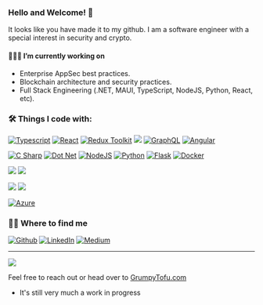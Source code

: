 ### Hello and Welcome! 👋

It looks like you have made it to my github. I am a software engineer with a special interest in security and crypto.

#### 👨🏻‍💻  I’m currently working on

- Enterprise AppSec best practices.
- Blockchain architecture and security practices.
- Full Stack Engineering (.NET, MAUI, TypeScript, NodeJS, Python, React, etc).

### 🛠 Things I code with:

<!-- <img src="https://github-readme-stats.vercel.app/api/top-langs/?username=grumpyTofu&theme=blue-green" /> -->

<!-- ultimate readme theming guide: https://dev.to/envoy_/150-badges-for-github-pnk -->
<!-- icon api provider: https://shields.io/ -->
<!-- icon ref: https://simpleicons.org/ -->

<a target="_blank" rel="noopener noreferrer" href="https://www.typescriptlang.org/"><img alt="Typescript" src="https://img.shields.io/badge/TypeScript-007FFF?style=for-the-badge&logo=typescript&logoColor=white"></a>
<a target="_blank" rel="noopener noreferrer" href="https://reactjs.org/"><img alt="React" src="https://img.shields.io/badge/React-20232A?style=for-the-badge&logo=react&logoColor=61DAFB" /></a>
<a target="_blank" rel="noopener noreferrer" href="https://redux-toolkit.js.org/"><img alt="Redux Toolkit" src="https://img.shields.io/badge/Redux_Toolkit-593D88?style=for-the-badge&logo=redux&logoColor=white" /></a>
<a target="_blank" rel="noopener noreferrer" href="https://mui.com/"><img src="https://img.shields.io/badge/MUI-0081CB?style=for-the-badge&logo=MUI&logoColor=white" /></a>
<a target="_blank" rel="noopener noreferrer" href="https://graphql.org/"><img alt="GraphQL" src="https://img.shields.io/badge/-GraphQL-E10098?style=for-the-badge&amp;logo=graphql&amp;logoColor=white" /></a>
<a target="_blank" rel="noopener noreferrer" href="https://angular.io/"><img alt="Angular" src="https://img.shields.io/badge/Angular-DD0031?style=for-the-badge&logo=angular&logoColor=white" /></a>

<a target="_blank" rel="noopener noreferrer" href="https://docs.microsoft.com/en-us/dotnet/csharp/"><img alt="C Sharp" src="https://img.shields.io/badge/C%23-239120?style=for-the-badge&logo=c-sharp&logoColor=white" /></a>
<a target="_blank" rel="noopener noreferrer" href="https://docs.microsoft.com/en-us/aspnet/core/"><img alt="Dot Net" src="https://img.shields.io/badge/.NET-5C2D91?style=for-the-badge&logo=.net&logoColor=white" /></a>
<a target="_blank" rel="noopener noreferrer" href="https://nodejs.org/en/"><img alt="NodeJS" src="https://img.shields.io/badge/Node.js-43853D?style=for-the-badge&logo=node.js&logoColor=white" /></a>
<a target="_blank" rel="noopener noreferrer" href="https://www.python.org/"><img alt="Python" src="https://img.shields.io/badge/Python-14354C?style=for-the-badge&logo=python&logoColor=white"></a>
<a target="_blank" rel="noopener noreferrer" href="https://flask.palletsprojects.com/"><img alt="Flask" src="https://img.shields.io/badge/Flask-000000?style=for-the-badge&logo=flask&logoColor=white"></a>
<a target="_blank" rel="noopener noreferrer" href="https://www.docker.com/"><img alt="Docker" src="https://img.shields.io/badge/-Docker-46a2f1?style=for-the-badge&amp;logo=docker&amp;logoColor=white" style="max-width:100%;"></a>

<a target="_blank" rel="noopener noreferrer" href="https://www.postgresql.org/"><img src="https://img.shields.io/badge/PostgreSQL-316192?style=for-the-badge&logo=postgresql&logoColor=white" /></a>
<span><img src="https://img.shields.io/badge/Microsoft%20SQL%20Server-CC2927?style=for-the-badge&logo=MicrosoftSQLServer&logoColor=white" /></span>

<a target="_blank" rel="noopener noreferrer" href="https://docs.soliditylang.org/"><img src="https://img.shields.io/badge/Solidity-363636?style=for-the-badge&logo=Solidity&logoColor=white" /></a>
<span><img src="https://img.shields.io/badge/Ethereum-3C3C3D?style=for-the-badge&logo=Ethereum&logoColor=white" /></span>

<a target="_blank" rel="noopener noreferrer" href="https://azure.microsoft.com/en-us/"><img alt="Azure" src="https://img.shields.io/badge/Microsoft_Azure-0089D6?style=for-the-badge&logo=microsoft-azure&logoColor=white"/></a>

### 🤝🏻 Where to find me
<p>
  <a href="https://github.com/grumpyTofu"><img alt="Github" src="https://img.shields.io/badge/GitHub-%2312100E.svg?&amp;style=for-the-badge&amp;logo=Github&amp;logoColor=white" style="max-width:100%;"></a>
  <a href="https://www.linkedin.com/in/austin-felix-140a587b/" rel="nofollow"><img alt="LinkedIn" src="https://img.shields.io/badge/linkedin-%230077B5.svg?&amp;style=for-the-badge&amp;logo=linkedin&amp;logoColor=white" style="max-width:100%;"></a> 
  <a href="https://medium.com/@grumpyTofu" rel="nofollow"><img alt="Medium" src="https://img.shields.io/badge/medium-%2312100E.svg?&amp;style=for-the-badge&amp;logo=medium&amp;logoColor=white" style="max-width:100%;"></a>
</p>

---

<img src="https://github-readme-stats.vercel.app/api?username=grumpyTofu&theme=blue-green" />

Feel free to reach out or head over to [GrumpyTofu.com](https://grumpytofu.com)
  - It's still very much a work in progress

